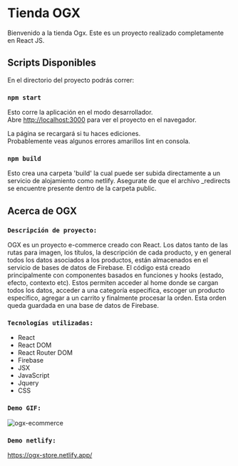 # Tienda OGX

Bienvenido a la tienda Ogx. Este es un proyecto realizado completamente en React JS.

## Scripts Disponibles

En el directorio del proyecto podrás correr:

### `npm start`

Esto corre la aplicación en el modo desarrollador.\
Abre [http://localhost:3000](http://localhost:3000) para ver el proyecto en el navegador.

La página se recargará si tu haces ediciones.\
Probablemente veas algunos errores amarillos lint en consola.

### `npm build`

Esto crea una carpeta 'build' la cual puede ser subida directamente a un servicio de alojamiento como netlify. Asegurate de que el archivo \_redirects se encuentre presente dentro de la carpeta public.

## Acerca de OGX

### `Descripción de proyecto:`

OGX es un proyecto e-commerce creado con React. Los datos tanto de las rutas para imagen, los títulos, la descripción de cada producto, y en general todos los datos asociados a los productos, están almacenados en el servicio de bases de datos de Firebase. El código está creado principalmente con componentes basados en funciones y hooks (estado, efecto, contexto etc). Estos permiten acceder al home donde se cargan todos los datos, acceder a una categoría especifica, escoger un producto específico, agregar a un carrito y finalmente procesar la orden. Esta orden queda guardada en una base de datos de Firebase.

### `Tecnologías utilizadas:`

- React
- React DOM
- React Router DOM
- Firebase
- JSX
- JavaScript
- Jquery
- CSS

### `Demo GIF:`

![ogx-ecommerce](https://user-images.githubusercontent.com/84637289/139535646-8c9b3726-083a-49aa-8f07-bce96b1797d0.gif)

### `Demo netlify:`

https://ogx-store.netlify.app/
